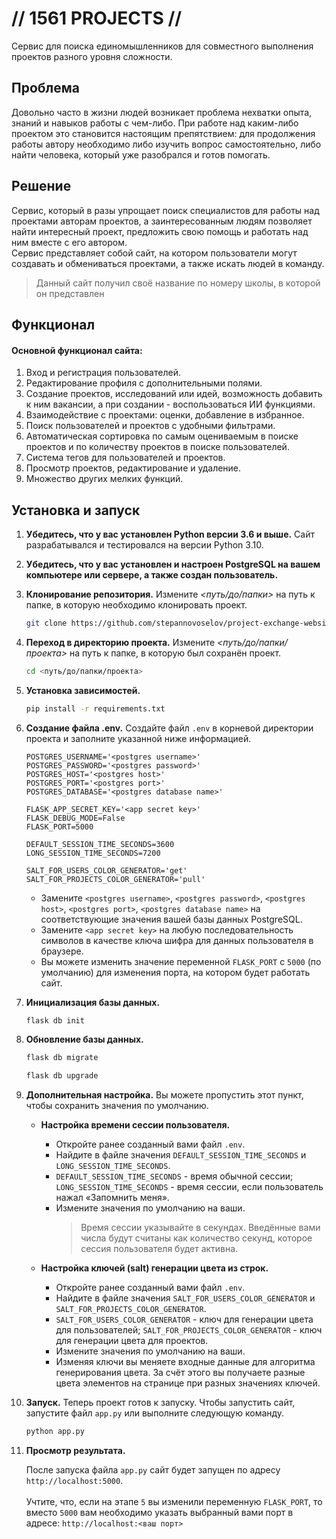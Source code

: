 # // 1561 PROJECTS //
Cервис для поиска единомышленников для совместного выполнения проектов разного уровня сложности.


## Проблема
Довольно часто в жизни людей возникает проблема нехватки опыта, знаний и навыков работы с чем-либо. При работе над каким-либо проектом это становится настоящим препятствием: для продолжения работы автору необходимо либо изучить вопрос самостоятельно, либо найти человека, который уже разобрался и готов помогать.

## Решение
Сервис, который в разы упрощает поиск специалистов для работы над проектами авторам проектов, а заинтересованным людям позволяет найти интересный проект, предложить свою помощь и работать над ним вместе с его автором. 
<br>
Сервис представляет собой сайт, на котором пользователи могут создавать и обмениваться проектами, а также искать людей в команду.

> Данный сайт получил своё название по номеру школы, в которой он представлен

## Функционал
#### Основной функционал сайта:
1. Вход и регистрация пользователей.
2. Редактирование профиля с дополнительными полями.
3. Создание проектов, исследований или идей, возможность добавить к ним вакансии, а при создании - воспользоваться ИИ функциями.
4. Взаимодействие с проектами: оценки, добавление в избранное.
5. Поиск пользователей и проектов с удобными фильтрами.
6. Автоматическая сортировка по самым оцениваемым в поиске проектов и по количеству проектов в поиске пользователей.
7. Система тегов для пользователей и проектов.
8. Просмотр проектов, редактирование и удаление.
9. Множество других мелких функций.


## Установка и запуск

1. **Убедитесь, что у вас установлен Python версии 3.6 и выше.** Сайт разрабатывался и тестировался на версии Python 3.10.
2. **Убедитесь, что у вас установлен и настроен PostgreSQL на вашем компьютере или сервере, а также создан пользователь.**
3. **Клонирование репозитория.** Измените _<путь/до/папки>_ на путь к папке, в которую необходимо клонировать проект.
    
    ```bash
    git clone https://github.com/stepannovoselov/project-exchange-website.git <путь/до/папки>
    ```
4. **Переход в директорию проекта.** Измените _<путь/до/папки/проекта>_ на путь к папке, в которую был сохранён проект.
    
    ```bash
    cd <путь/до/папки/проекта>
   ```
5. **Установка зависимостей.**
    
    ```bash
    pip install -r requirements.txt
    ```
6. **Создание файла .env.** Создайте файл ```.env``` в корневой директории проекта и заполните указанной ниже информацией.

    ```
    POSTGRES_USERNAME='<postgres username>'
    POSTGRES_PASSWORD='<postgres password>'
    POSTGRES_HOST='<postgres host>'
    POSTGRES_PORT='<postgres port>'
    POSTGRES_DATABASE='<postgres database name>'
    
    FLASK_APP_SECRET_KEY='<app secret key>'
    FLASK_DEBUG_MODE=False
    FLASK_PORT=5000
   
    DEFAULT_SESSION_TIME_SECONDS=3600
    LONG_SESSION_TIME_SECONDS=7200
    
    SALT_FOR_USERS_COLOR_GENERATOR='get'
    SALT_FOR_PROJECTS_COLOR_GENERATOR='pull'
    ```
    
    * Замените `<postgres username>`, `<postgres password>`, `<postgres host>`, `<postgres port>`, `<postgres database name>` на соответствующие значения вашей базы данных PostgreSQL.
    * Замените `<app secret key>` на любую последовательность символов в качестве ключа шифра для данных пользователя в браузере.
    * Вы можете изменить значение переменной `FLASK_PORT` с `5000` (по умолчанию) для изменения порта, на котором будет работать сайт.


7. **Инициализация базы данных.**
   
   ```bash
   flask db init
   ```

8. **Обновление базы данных.**
   ```bash
   flask db migrate
   ```
   ```bash
   flask db upgrade
   ```

9. **Дополнительная настройка.** Вы можете пропустить этот пункт, чтобы сохранить значения по умолчанию.
   * **Настройка времени сессии пользователя.**
     * Откройте ранее созданный вами файл `.env`.
     * Найдите в файле значения `DEFAULT_SESSION_TIME_SECONDS` и `LONG_SESSION_TIME_SECONDS`.
     * `DEFAULT_SESSION_TIME_SECONDS` - время обычной сессии; `LONG_SESSION_TIME_SECONDS` - время сессии, если пользователь нажал «Запомнить меня».
     * Измените значения по умолчанию на ваши.
        > Время сессии указывайте в секундах. Введённые вами числа будут считаны как количество секунд, которое сессия пользователя будет активна.
   
   * **Настройка ключей (salt) генерации цвета из строк.**
     * Откройте ранее созданный вами файл `.env`.
     * Найдите в файле значения `SALT_FOR_USERS_COLOR_GENERATOR` и `SALT_FOR_PROJECTS_COLOR_GENERATOR`.
     * `SALT_FOR_USERS_COLOR_GENERATOR` - ключ для генерации цвета для пользователей; `SALT_FOR_PROJECTS_COLOR_GENERATOR` - ключ для генерации цвета для проектов.
     * Измените значения по умолчанию на ваши.
     * Изменяя ключи вы меняете входные данные для алгоритма генерирования цвета. За счёт этого вы получаете разные цвета элементов на странице при разных значениях ключей.


10. **Запуск.** Теперь проект готов к запуску. Чтобы запустить сайт, запустите файл `app.py` или выполните следующую команду.

       ```bash
       python app.py
       ```

11. **Просмотр результата.**
   
       После запуска файла `app.py` сайт будет запущен по адресу `http://localhost:5000`.
       <br><br>
       Учтите, что, если на этапе `5` вы изменили переменную `FLASK_PORT`, то вместо `5000` вам необходимо указать выбранный вами порт в адресе: `http://localhost:<ваш порт>`

